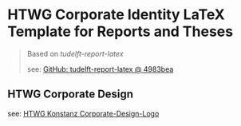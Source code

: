 # HTWG Corporate Identity LaTeX Template for Reports and Theses

> Based on _tudelft-report-latex_
> 
> see: [GitHub: tudelft-report-latex @ 4983bea](https://github.com/praseodym/tudelft-report-latex/tree/4983bea3e88ae9010bc25576f36ebefed3257228)

## HTWG Corporate Design

see: [HTWG Konstanz Corporate-Design-Logo](https://www.htwg-konstanz.de/hochschule/einrichtungen/stabsstelle-kommunikation/corporate-design-logo/)

